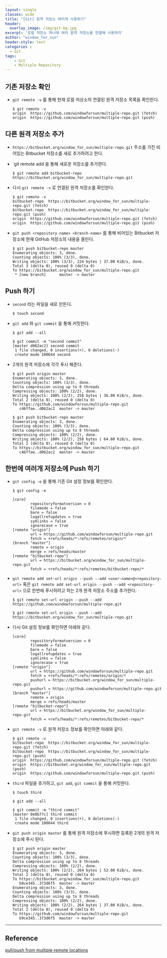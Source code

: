 ```yaml
--- 
layout: single
classes: wide
title: "[Git] 원격 저장소 여러개 사용하기"
header:
  overlay_image: /img/git-bg.jpg
excerpt: '로컬 저장소 하나에 여러 원격 저장소를 연결해 사용하자'
author: "window_for_sun"
header-style: text
categories :
  - Git
tags:
    - Git
    - Multiple Repository
---  
```


## 기존 저장소 확인
- `git remote -v` 를 통해 현재 로컬 저상소의 연결된 원격 저장소 목록을 확인한다.

	```
	$ git remote -v
	origin  https://github.com/windowforsun/multiple-repo.git (fetch)
	origin  https://github.com/windowforsun/multiple-repo.git (push)
	```  
	
## 다른 원격 저장소 추가
- `https://bitbucket.org/window_for_sun/multiple-repo.git` 주소를 가진 비어있는 Bitbucket 저장소를 새로 추가하려고 한다.
- `git remote add <repository-name> <repository-url> 을 통해 새로운 저장소를 추가한다.

	```
	$ git remote add bitbucket-repo https://bitbucket.org/window_for_sun/multiple-repo.git
	```  

- 다시 `git remote -v` 로 연결된 원격 저장소를 확인한다.

	```
	$ git remote -v
	bitbucket-repo  https://bitbucket.org/window_for_sun/multiple-repo.git (fetch)
	bitbucket-repo  https://bitbucket.org/window_for_sun/multiple-repo.git (push)
	origin  https://github.com/windowforsun/multiple-repo.git (fetch)
	origin  https://github.com/windowforsun/multiple-repo.git (push)
	```  

- `git push <repository-name> <branch-name>` 를 통해 비어있는 Bitbucket 저장소에 현재 GitHub 저장소의 내용을 올린다.

	```
	$ git push bitbucket-repo master
	Enumerating objects: 3, done.
	Counting objects: 100% (3/3), done.
	Writing objects: 100% (3/3), 224 bytes | 37.00 KiB/s, done.
	Total 3 (delta 0), reused 0 (delta 0)
	To https://bitbucket.org/window_for_sun/multiple-repo.git
	 * [new branch]      master -> master
	```  
	
## Push 하기
- `second` 라는 파일을 새로 만든다.

	```
	$ touch second
	```  
	
- `git add` 와 `git commit` 을 통해 커밋한다.
	
	```
	$ git add --all

	$ git commit -m "second commit"
	[master d062ac2] second commit
	 1 file changed, 0 insertions(+), 0 deletions(-)
	 create mode 100644 second
	```  
	
- 2개의 원격 저장소에 각각 푸시 해준다.

	```
	$ git push origin master
	Enumerating objects: 3, done.
	Counting objects: 100% (3/3), done.
	Delta compression using up to 8 threads
	Compressing objects: 100% (2/2), done.
	Writing objects: 100% (2/2), 258 bytes | 36.00 KiB/s, done.
	Total 2 (delta 0), reused 0 (delta 0)
	To https://github.com/windowforsun/multiple-repo.git
	   c46ffae..d062ac2  master -> master
	
	$ git push bitbucket-repo master
	Enumerating objects: 3, done.
	Counting objects: 100% (3/3), done.
	Delta compression using up to 8 threads
	Compressing objects: 100% (2/2), done.
	Writing objects: 100% (2/2), 258 bytes | 64.00 KiB/s, done.
	Total 2 (delta 0), reused 0 (delta 0)
	To https://bitbucket.org/window_for_sun/multiple-repo.git
	   c46ffae..d062ac2  master -> master
	```  
	
## 한번에 여러개 저장소에 Push 하기
- `git config -e` 을 통해 기존 Git 설정 정보를 확인한다.

	```
	$ git config -e
	
	[core]
	        repositoryformatversion = 0
	        filemode = false
	        bare = false
	        logallrefupdates = true
	        symlinks = false
	        ignorecase = true
	[remote "origin"]
	        url = https://github.com/windowforsun/multiple-repo.git
	        fetch = +refs/heads/*:refs/remotes/origin/*
	[branch "master"]
	        remote = origin
	        merge = refs/heads/master
	[remote "bitbucket-repo"]
	        url = https://bitbucket.org/window_for_sun/multiple-repo.git
	        fetch = +refs/heads/*:refs/remotes/bitbucket-repo/*
	
	```  
	
- `git remote add set-url origin --push --add <user-name>@<repository-url>` 혹은 `git remote add set-url origin --push --add <repository-url>` 으로 한번에 푸시하려고 하는 2개 원격 저장소 주소를 추가한다.

	```
	$ git remote set-url origin --push --add https://github.com/windowforsun/multiple-repo.git

	$ git remote set-url origin --push --add https://bitbucket.org/window_for_sun/multiple-repo.git
	```  
	
- 다시 Git 설정 정보를 확인하면 아래와 같다.

	```
	[core]
	        repositoryformatversion = 0
	        filemode = false
	        bare = false
	        logallrefupdates = true
	        symlinks = false
	        ignorecase = true
	[remote "origin"]
	        url = https://github.com/windowforsun/multiple-repo.git
	        fetch = +refs/heads/*:refs/remotes/origin/*
	        pushurl = https://bitbucket.org/window_for_sun/multiple-repo.git
	        pushurl = https://github.com/windowforsun/multiple-repo.git
	[branch "master"]
	        remote = origin
	        merge = refs/heads/master
	[remote "bitbucket-repo"]
	        url = https://bitbucket.org/window_for_sun/multiple-repo.git
	        fetch = +refs/heads/*:refs/remotes/bitbucket-repo/*
	```  
	
- `git remote -v` 로 원격 저장소 정보를 확인하면 아래와 같다.

	```
	$ git remote -v
	bitbucket-repo  https://bitbucket.org/window_for_sun/multiple-repo.git (fetch)
	bitbucket-repo  https://bitbucket.org/window_for_sun/multiple-repo.git (push)
	origin  https://github.com/windowforsun/multiple-repo.git (fetch)
	origin  https://bitbucket.org/window_for_sun/multiple-repo.git (push)
	origin  https://github.com/windowforsun/multiple-repo.git (push)
	```  
	
- `third` 파일을 추가하고, `git add`, `git commit` 을 통해 커밋한다.

	```
	$ touch third

	$ git add --all
	
	$ git commit -m "third commit"
	[master 0e0b77c] third commit
	 1 file changed, 0 insertions(+), 0 deletions(-)
	 create mode 100644 third
	```  
	
- `git push origin master` 를 통해 원격 저장소에 푸시하면 등록된 2개의 원격 저장소에 푸시 된다.

	```
	$ git push origin master
	Enumerating objects: 3, done.
	Counting objects: 100% (3/3), done.
	Delta compression using up to 8 threads
	Compressing objects: 100% (2/2), done.
	Writing objects: 100% (2/2), 264 bytes | 52.00 KiB/s, done.
	Total 2 (delta 0), reused 0 (delta 0)
	To https://bitbucket.org/window_for_sun/multiple-repo.git
	   b9ce345..373d6f5  master -> master
	Enumerating objects: 3, done.
	Counting objects: 100% (3/3), done.
	Delta compression using up to 8 threads
	Compressing objects: 100% (2/2), done.
	Writing objects: 100% (2/2), 264 bytes | 37.00 KiB/s, done.
	Total 2 (delta 0), reused 0 (delta 0)
	To https://github.com/windowforsun/multiple-repo.git
	   b9ce345..373d6f5  master -> master
	```  
	
---
 
## Reference
[pull/push from multiple remote locations](https://stackoverflow.com/questions/849308/pull-push-from-multiple-remote-locations/3195446#3195446)



